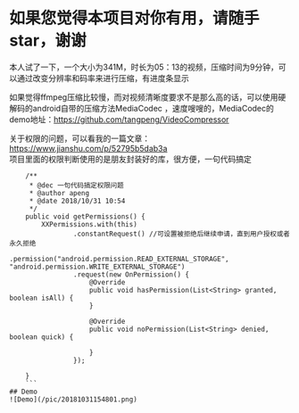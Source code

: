 # 如果您觉得本项目对你有用，请随手star，谢谢

本人试了一下，一个大小为341M，时长为05：13的视频，压缩时间为9分钟，可以通过改变分辨率和码率来进行压缩，有进度条显示

如果觉得ffmpeg压缩比较慢，而对视频清晰度要求不是那么高的话，可以使用硬解码的android自带的压缩方法MediaCodec ，速度嗖嗖的，MediaCodec的demo地址：https://github.com/tangpeng/VideoCompressor

关于权限的问题，可以看我的一篇文章：https://www.jianshu.com/p/52795b5dab3a  
项目里面的权限判断使用的是朋友封装好的库，很方便，一句代码搞定 


```
    /**
     * @dec 一句代码搞定权限问题
     * @author apeng
     * @date 2018/10/31 10:54
     */
    public void getPermissions() {
        XXPermissions.with(this)
                .constantRequest() //可设置被拒绝后继续申请，直到用户授权或者永久拒绝
                .permission("android.permission.READ_EXTERNAL_STORAGE", "android.permission.WRITE_EXTERNAL_STORAGE")
                .request(new OnPermission() {
                    @Override
                    public void hasPermission(List<String> granted, boolean isAll) {
                    }

                    @Override
                    public void noPermission(List<String> denied, boolean quick) {

                    }
                });

    }
    ```
## Demo
![Demo](/pic/20181031154801.png)
